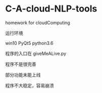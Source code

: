 # C-A-cloud-NLP-tools
homework for cloudComputing

运行环境

win10 PyQt5 python3.6

程序的入口在 giveMeALive.py

程序不是很完善

部分功能未能上线

程序不大稳定，容易崩溃
